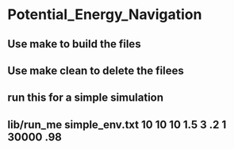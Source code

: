 # Potential_Energy_Navigation
Use make to build the files
---
Use make clean to delete the filees
---
run this for a simple simulation
---
lib/run_me simple_env.txt 10 10 10 1.5 3 .2 1 30000 .98
---